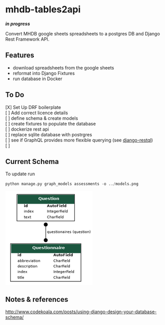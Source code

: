 # mhdb-tables2api
___in progress___  

Convert MHDB google sheets spreadsheets to a postgres DB and Django Rest Framework API.

## Features
* download spreadsheets from the google sheets
* reformat into Django Fixtures
* run database in Docker

## To Do

[X] Set Up DRF boilerplate  
[  ] Add correct licence details    
[  ] define schema & create models  
[  ] create fixtures to populate the database  
[  ] dockerize rest api  
[  ] replace sqlite database with postrgres  
[  ] see if GraphQL provides more flexible querying (see [django-restql](https://github.com/yezyilomo/django-restql))  
[  ] 


## Current Schema

To update run

```python
python manage.py graph_models assessments -o ../models.png
```

![current Entity Relationship Diagram](./models.png)

## Notes & references

http://www.codekoala.com/posts/using-django-design-your-database-schema/ 
